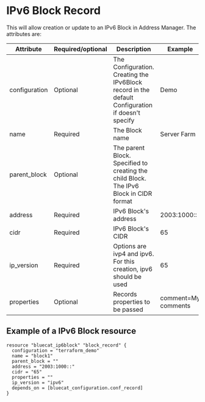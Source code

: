 # IPv6 Block Record
This will allow creation or update to an IPv6 Block in Address Manager. The attributes are:

| Attribute | Required/optional | Description                                                                                      | Example            |
| --- | --- |--------------------------------------------------------------------------------------------------|--------------------|
| configuration | Optional | The Configuration. Creating the IPv6Block record in the default Configuration if doesn't specify | Demo               |
| name | Required | The Block name                                                                                   | Server Farm        |
| parent_block | Optional | The parent Block. Specified to creating the child Block. The IPv6 Block in CIDR format           |                    |
| address | Required | IPv6 Block's address                                                                             | 2003:1000::      |
| cidr | Required | IPv6 Block's CIDR                                                                                | 65                 |
| ip_version | Required | Options are ivp4 and ipv6. For this creation, ipv6 should be used                                                                           | 65                 |
| properties | Optional | Records properties to be passed                                                                  | comment=My comments |


## Example of a IPv6 Block resource

    resource "bluecat_ip6block" "block_record" {
      configuration = "terraform_demo"
      name = "block1"
      parent_block = ""
      address = "2003:1000::"
      cidr = "65"
      properties = ""
      ip_version = "ipv6"
      depends_on = [bluecat_configuration.conf_record]
    }